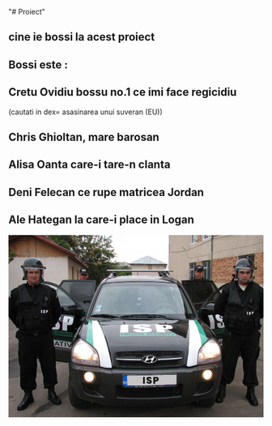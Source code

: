 "# Proiect" 

## cine ie bossi la acest proiect
## Bossi este :
## Cretu Ovidiu bossu no.1 ce imi face regicidiu 
(cautati in dex= asasinarea unui suveran (EU))
## Chris Ghioltan, mare barosan
## Alisa Oanta care-i tare-n clanta 
## Deni Felecan ce rupe matricea Jordan
## Ale Hategan la care-i place in Logan
![image](isp.jpg)